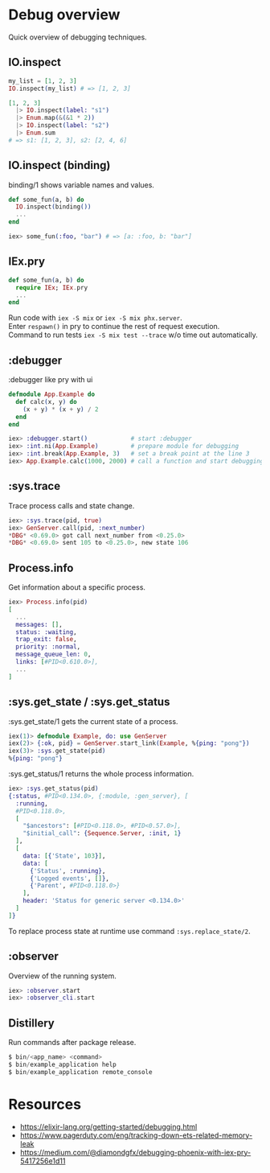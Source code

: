 # Debug overview

Quick overview of debugging techniques.

## IO.inspect

```elixir
my_list = [1, 2, 3]
IO.inspect(my_list) # => [1, 2, 3]
```
```elixir
[1, 2, 3]
  |> IO.inspect(label: "s1")
  |> Enum.map(&(&1 * 2))
  |> IO.inspect(label: "s2")
  |> Enum.sum
# => s1: [1, 2, 3], s2: [2, 4, 6]
```

## IO.inspect (binding)

binding/1 shows variable names and values.
```elixir
def some_fun(a, b) do
  IO.inspect(binding())
  ...
end

iex> some_fun(:foo, "bar") # => [a: :foo, b: "bar"]
```

## IEx.pry

```elixir
def some_fun(a, b) do
  require IEx; IEx.pry
  ...
end
```
Run code with `iex -S mix` or `iex -S mix phx.server`.<br/>
Enter `respawn()` in pry to continue the rest of request execution.<br/>
Command to run tests `iex -S mix test --trace` w/o time out automatically.

## :debugger

:debugger like pry with ui
```elixir
defmodule App.Example do
  def calc(x, y) do
    (x + y) * (x + y) / 2
  end
end

iex> :debugger.start()            # start :debugger
iex> :int.ni(App.Example)         # prepare module for debugging
iex> :int.break(App.Example, 3)   # set a break point at the line 3
iex> App.Example.calc(1000, 2000) # call a function and start debugging
```

## :sys.trace

Trace process calls and state change.
```elixir
iex> :sys.trace(pid, true)
iex> GenServer.call(pid, :next_number)
*DBG* <0.69.0> got call next_number from <0.25.0>
*DBG* <0.69.0> sent 105 to <0.25.0>, new state 106
```

## Process.info

Get information about a specific process.
```elixir
iex> Process.info(pid)
[
  ...
  messages: [],
  status: :waiting,
  trap_exit: false,
  priority: :normal,
  message_queue_len: 0,
  links: [#PID<0.610.0>],
  ...
]
```

## :sys.get_state / :sys.get_status

:sys.get_state/1 gets the current state of a process.
```elixir
iex(1)> defmodule Example, do: use GenServer
iex(2)> {:ok, pid} = GenServer.start_link(Example, %{ping: "pong"})
iex(3)> :sys.get_state(pid)
%{ping: "pong"}
```

:sys.get_status/1 returns the whole process information.
```elixir
iex> :sys.get_status(pid)
{:status, #PID<0.134.0>, {:module, :gen_server}, [
  :running,
  #PID<0.118.0>,
  [
    "$ancestors": [#PID<0.118.0>, #PID<0.57.0>],
    "$initial_call": {Sequence.Server, :init, 1}
  ],
  [
    data: [{'State', 103}],
    data: [
      {'Status', :running},
      {'Logged events', []},
      {'Parent', #PID<0.118.0>}
    ],
    header: 'Status for generic server <0.134.0>'
  ]
]}
```
To replace process state at runtime use command `:sys.replace_state/2`.

## :observer

Overview of the running system.
```elixir
iex> :observer.start
iex> :observer_cli.start
```

## Distillery

Run commands after package release.
```elixir
$ bin/<app_name> <command>
$ bin/example_application help
$ bin/example_application remote_console
```

# Resources
- https://elixir-lang.org/getting-started/debugging.html
- https://www.pagerduty.com/eng/tracking-down-ets-related-memory-leak
- https://medium.com/@diamondgfx/debugging-phoenix-with-iex-pry-5417256e1d11
